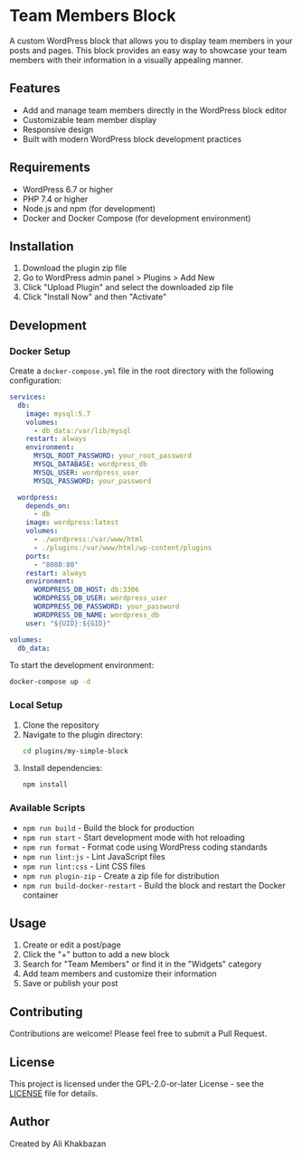 # Team Members Block

A custom WordPress block that allows you to display team members in your posts and pages. This block provides an easy way to showcase your team members with their information in a visually appealing manner.

## Features

- Add and manage team members directly in the WordPress block editor
- Customizable team member display
- Responsive design
- Built with modern WordPress block development practices

## Requirements

- WordPress 6.7 or higher
- PHP 7.4 or higher
- Node.js and npm (for development)
- Docker and Docker Compose (for development environment)

## Installation

1. Download the plugin zip file
2. Go to WordPress admin panel > Plugins > Add New
3. Click "Upload Plugin" and select the downloaded zip file
4. Click "Install Now" and then "Activate"

## Development

### Docker Setup

Create a `docker-compose.yml` file in the root directory with the following configuration:

```yaml
services:
  db:
    image: mysql:5.7
    volumes:
      - db_data:/var/lib/mysql
    restart: always
    environment:
      MYSQL_ROOT_PASSWORD: your_root_password
      MYSQL_DATABASE: wordpress_db
      MYSQL_USER: wordpress_user
      MYSQL_PASSWORD: your_password

  wordpress:
    depends_on:
      - db
    image: wordpress:latest
    volumes:
      - ./wordpress:/var/www/html
      - ./plugins:/var/www/html/wp-content/plugins
    ports:
      - "8080:80"
    restart: always
    environment:
      WORDPRESS_DB_HOST: db:3306
      WORDPRESS_DB_USER: wordpress_user
      WORDPRESS_DB_PASSWORD: your_password
      WORDPRESS_DB_NAME: wordpress_db
    user: "${UID}:${GID}"

volumes:
  db_data:
```

To start the development environment:
```bash
docker-compose up -d
```

### Local Setup

1. Clone the repository
2. Navigate to the plugin directory:
   ```bash
   cd plugins/my-simple-block
   ```
3. Install dependencies:
   ```bash
   npm install
   ```

### Available Scripts

- `npm run build` - Build the block for production
- `npm run start` - Start development mode with hot reloading
- `npm run format` - Format code using WordPress coding standards
- `npm run lint:js` - Lint JavaScript files
- `npm run lint:css` - Lint CSS files
- `npm run plugin-zip` - Create a zip file for distribution
- `npm run build-docker-restart` - Build the block and restart the Docker container

## Usage

1. Create or edit a post/page
2. Click the "+" button to add a new block
3. Search for "Team Members" or find it in the "Widgets" category
4. Add team members and customize their information
5. Save or publish your post

## Contributing

Contributions are welcome! Please feel free to submit a Pull Request.

## License

This project is licensed under the GPL-2.0-or-later License - see the [LICENSE](LICENSE) file for details.

## Author

Created by Ali Khakbazan 